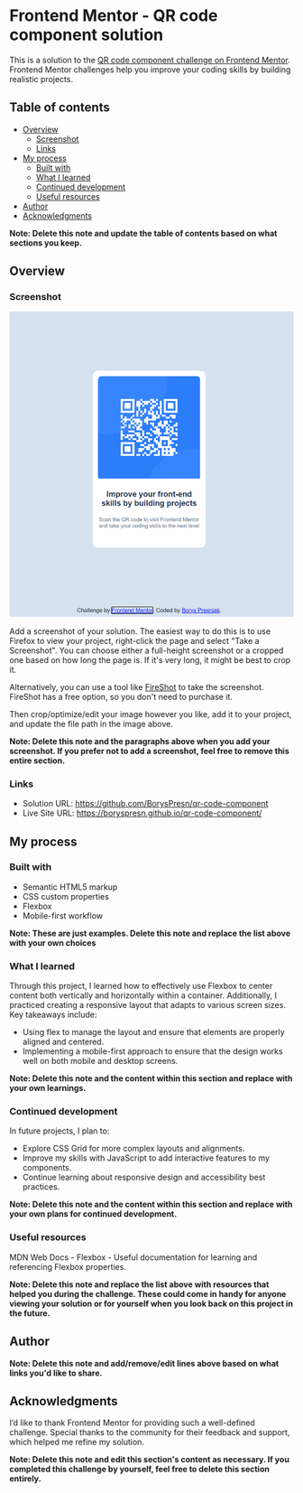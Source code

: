 # Frontend Mentor - QR code component solution

This is a solution to the [QR code component challenge on Frontend Mentor](https://www.frontendmentor.io/challenges/qr-code-component-iux_sIO_H). Frontend Mentor challenges help you improve your coding skills by building realistic projects. 

## Table of contents

- [Overview](#overview)
  - [Screenshot](#screenshot)
  - [Links](#links)
- [My process](#my-process)
  - [Built with](#built-with)
  - [What I learned](#what-i-learned)
  - [Continued development](#continued-development)
  - [Useful resources](#useful-resources)
- [Author](#author)
- [Acknowledgments](#acknowledgments)

**Note: Delete this note and update the table of contents based on what sections you keep.**

## Overview

### Screenshot

![](./screenshot.jpg)

Add a screenshot of your solution. The easiest way to do this is to use Firefox to view your project, right-click the page and select "Take a Screenshot". You can choose either a full-height screenshot or a cropped one based on how long the page is. If it's very long, it might be best to crop it.

Alternatively, you can use a tool like [FireShot](https://getfireshot.com/) to take the screenshot. FireShot has a free option, so you don't need to purchase it. 

Then crop/optimize/edit your image however you like, add it to your project, and update the file path in the image above.

**Note: Delete this note and the paragraphs above when you add your screenshot. If you prefer not to add a screenshot, feel free to remove this entire section.**

### Links

- Solution URL: https://github.com/BorysPresn/qr-code-component
- Live Site URL: https://boryspresn.github.io/qr-code-component/

## My process

### Built with

- Semantic HTML5 markup
- CSS custom properties
- Flexbox
- Mobile-first workflow


**Note: These are just examples. Delete this note and replace the list above with your own choices**

### What I learned

Through this project, I learned how to effectively use Flexbox to center content both vertically and horizontally within a container. Additionally, I practiced creating a responsive layout that adapts to various screen sizes. Key takeaways include:
 - Using flex to manage the layout and ensure that elements are properly aligned and centered.
 - Implementing a mobile-first approach to ensure that the design works well on both mobile and desktop screens.

**Note: Delete this note and the content within this section and replace with your own learnings.**

### Continued development

In future projects, I plan to:

 - Explore CSS Grid for more complex layouts and alignments.
 - Improve my skills with JavaScript to add interactive features to my components.
 - Continue learning about responsive design and accessibility best practices.

**Note: Delete this note and the content within this section and replace with your own plans for continued development.**

### Useful resources

MDN Web Docs - Flexbox - Useful documentation for learning and referencing Flexbox properties.

**Note: Delete this note and replace the list above with resources that helped you during the challenge. These could come in handy for anyone viewing your solution or for yourself when you look back on this project in the future.**

## Author

**Note: Delete this note and add/remove/edit lines above based on what links you'd like to share.**

## Acknowledgments

I’d like to thank Frontend Mentor for providing such a well-defined challenge. Special thanks to the community for their feedback and support, which helped me refine my solution.

**Note: Delete this note and edit this section's content as necessary. If you completed this challenge by yourself, feel free to delete this section entirely.**
